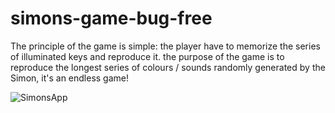 # simons-game-bug-free
The principle of the game is simple: the player have to memorize the series of illuminated keys and reproduce it. the purpose of the game is to reproduce the longest series of colours / sounds randomly generated by the Simon, it's an endless game!

![SimonsApp](https://user-images.githubusercontent.com/101202952/158026858-43558ce4-f4ef-4873-9193-d456d6987d01.PNG)
